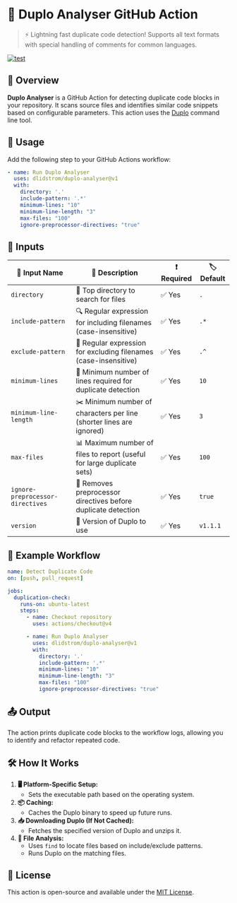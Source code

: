 # 🚀 Duplo Analyser GitHub Action

> ⚡️ Lightning fast duplicate code detection! Supports all text formats with
> special handling of comments for common languages.

[![test](https://github.com/dlidstrom/duplo-action/actions/workflows/build.yml/badge.svg)](https://github.com/dlidstrom/duplo-action/actions/workflows/build.yml)

## 📝 Overview

**Duplo Analyser** is a GitHub Action for detecting duplicate code blocks in
your repository. It scans source files and identifies similar code snippets
based on configurable parameters. This action uses the
[Duplo](https://github.com/dlidstrom/Duplo) command line tool.

## 🚀 Usage

Add the following step to your GitHub Actions workflow:

```yaml
- name: Run Duplo Analyser
  uses: dlidstrom/duplo-analyser@v1
  with:
    directory: '.'
    include-pattern: '.*'
    minimum-lines: "10"
    minimum-line-length: "3"
    max-files: "100"
    ignore-preprocessor-directives: "true"
```

## 🔧 Inputs

| 🔹 Input Name | 📝 Description | ❗ Required | 🏷️ Default |
|--------------|---------------|------------|-----------|
| `directory` | 📂 Top directory to search for files | ✅ Yes | `.` |
| `include-pattern` | 🔍 Regular expression for including filenames (case-insensitive) | ✅ Yes | `.*` |
| `exclude-pattern` | 🚫 Regular expression for excluding filenames (case-insensitive) | ✅ Yes | `.^` |
| `minimum-lines` | 📏 Minimum number of lines required for duplicate detection | ✅ Yes | `10` |
| `minimum-line-length` | ✂️ Minimum number of characters per line (shorter lines are ignored) | ✅ Yes | `3` |
| `max-files` | 📊 Maximum number of files to report (useful for large duplicate sets) | ✅ Yes | `100` |
| `ignore-preprocessor-directives` | 🛑 Removes preprocessor directives before duplicate detection | ✅ Yes | `true` |
| `version` | 📌 Version of Duplo to use | ✅ Yes | `v1.1.1` |

## 🔄 Example Workflow

```yaml
name: Detect Duplicate Code
on: [push, pull_request]

jobs:
  duplication-check:
    runs-on: ubuntu-latest
    steps:
      - name: Checkout repository
        uses: actions/checkout@v4

      - name: Run Duplo Analyser
        uses: dlidstrom/duplo-analyser@v1
        with:
          directory: '.'
          include-pattern: '.*'
          minimum-lines: "10"
          minimum-line-length: "3"
          max-files: "100"
          ignore-preprocessor-directives: "true"
```

## 📤 Output

The action prints duplicate code blocks to the workflow logs, allowing you to
identify and refactor repeated code.

## 🛠️ How It Works

1. **🖥️ Platform-Specific Setup:**
   - Sets the executable path based on the operating system.
2. **📦 Caching:**
   - Caches the Duplo binary to speed up future runs.
3. **📥 Downloading Duplo (If Not Cached):**
   - Fetches the specified version of Duplo and unzips it.
4. **📂 File Analysis:**
   - Uses `find` to locate files based on include/exclude patterns.
   - Runs Duplo on the matching files.

## 📜 License

This action is open-source and available under the [MIT License](LICENSE).
